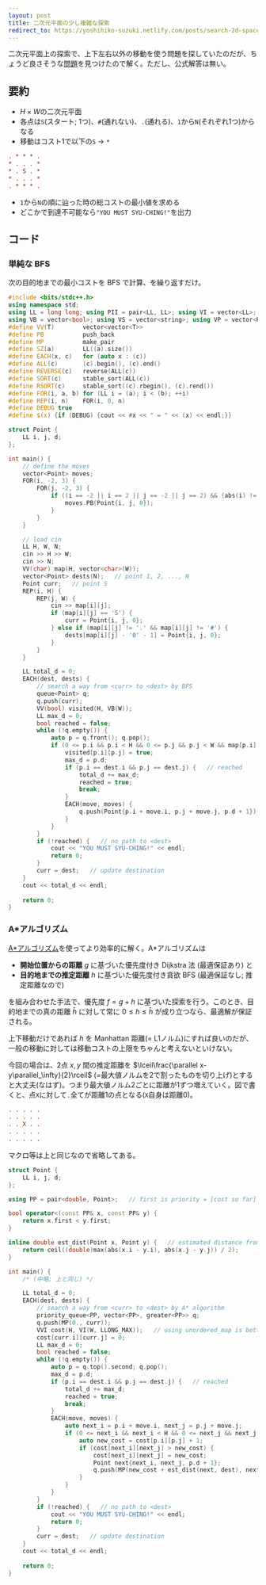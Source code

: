 ```yaml
---
layout: post
title: 二次元平面の少し複雑な探索
redirect_to: https://yoshihiko-suzuki.netlify.com/posts/search-2d-space
---
```


二次元平面上の探索で、上下左右以外の移動を使う問題を探していたのだが、ちょうど良さそうな[問題](https://hoj.hamako-ths.ed.jp/onlinejudge/contest/93/problems/1)を見つけたので解く。ただし、公式解答は無い。



## 要約

* $H\times W$の二次元平面
* 各点は`S`(スタート; 1つ)、`#`(通れない)、`.`(通れる)、`1`から`N`(それぞれ1つ)からなる
* 移動はコスト1で以下の`S` -> `*`

```ini
. * * * .
* . . . *
* . S . *
* . . . *
. * * * .
```

* `1`から`N`の順に辿った時の総コストの最小値を求める
* どこかで到達不可能なら`"YOU MUST SYU-CHING!"`を出力



## コード

### 単純な BFS

次の目的地までの最小コストを BFS で計算、を繰り返すだけ。

```c++
#include <bits/stdc++.h>
using namespace std;
using LL = long long; using PII = pair<LL, LL>; using VI = vector<LL>; using VVI = vector<VI>;
using VB = vector<bool>; using VS = vector<string>; using VP = vector<PII>;
#define VV(T)        vector<vector<T>>
#define PB           push_back
#define MP           make_pair
#define SZ(a)        LL((a).size())
#define EACH(x, c)   for (auto x : (c))
#define ALL(c)       (c).begin(), (c).end()
#define REVERSE(c)   reverse(ALL(c))
#define SORT(c)      stable_sort(ALL(c))
#define RSORT(c)     stable_sort((c).rbegin(), (c).rend())
#define FOR(i, a, b) for (LL i = (a); i < (b); ++i)
#define REP(i, n)    FOR(i, 0, n)
#define DEBUG true
#define $(x) {if (DEBUG) {cout << #x << " = " << (x) << endl;}}

struct Point {
    LL i, j, d;
};

int main() {
    // define the moves
    vector<Point> moves;
    FOR(i, -2, 3) {
        FOR(j, -2, 3) {
            if ((i == -2 || i == 2 || j == -2 || j == 2) && (abs(i) != abs(j))) {
                moves.PB(Point{i, j, 0});
            }
        }
    }

    // load cin
    LL H, W, N;
    cin >> H >> W;
    cin >> N;
    VV(char) map(H, vector<char>(W));
    vector<Point> dests(N);   // point 1, 2, ..., N
    Point curr;   // point S
    REP(i, H) {
        REP(j, W) {
            cin >> map[i][j];
            if (map[i][j] == 'S') {
                curr = Point{i, j, 0};
            } else if (map[i][j] != '.' && map[i][j] != '#') {
                dests[map[i][j] - '0' - 1] = Point{i, j, 0};
            }
        }
    }

    LL total_d = 0;
    EACH(dest, dests) {
        // search a way from <curr> to <dest> by BFS
        queue<Point> q;
        q.push(curr);
        VV(bool) visited(H, VB(W));
        LL max_d = 0;
        bool reached = false;
        while (!q.empty()) {
            auto p = q.front(); q.pop();
            if (0 <= p.i && p.i < H && 0 <= p.j && p.j < W && map[p.i][p.j] != '#' && !visited[p.i][p.j]) {
                visited[p.i][p.j] = true;
                max_d = p.d;
                if (p.i == dest.i && p.j == dest.j) {   // reached
                    total_d += max_d;
                    reached = true;
                    break;
                }
                EACH(move, moves) {
                    q.push(Point{p.i + move.i, p.j + move.j, p.d + 1});
                }
            }
        }
        if (!reached) {   // no path to <dest>
            cout << "YOU MUST SYU-CHING!" << endl;
            return 0;
        }
        curr = dest;   // update destination
    }
    cout << total_d << endl;
    
    return 0;
}
```



### A*アルゴリズム

[A\*アルゴリズム](https://www.redblobgames.com/pathfinding/a-star/introduction.html)を使ってより効率的に解く。A\*アルゴリズムは

* **開始位置からの距離** $g$ に基づいた優先度付き Dijkstra 法 (最適保証あり) と
* **目的地までの推定距離** $h$ に基づいた優先度付き貪欲 BFS (最適保証なし; 推定距離なので) 

を組み合わせた手法で、優先度 $f=g+h$ に基づいた探索を行う。このとき、目的地までの真の距離 $\hat{h}$ に対して常に $0\leq h\leq\hat{h}$ が成り立つなら、最適解が保証される。



上下移動だけであれば $h$ を Manhattan 距離(= L1ノルム)にすれば良いのだが、一般の移動に対しては移動コストの上限をちゃんと考えないといけない。



今回の場合は、2点 $x,y$ 間の推定距離を $\lceil\frac{\parallel x-y\parallel_\infty}{2}\rceil$ (=最大値ノルムを2で割ったものを切り上げ)とすると大丈夫(なはず)。つまり最大値ノルム2ごとに距離が1ずつ増えていく。図で書くと、点`X`に対して`.`全てが距離1の点となる(`X`自身は距離0)。

```ini
. . . . .
. . . . .
. . X . .
. . . . .
. . . . .
```



マクロ等は上と同じなので省略してある。

```c++
struct Point {
    LL i, j, d;
};

using PP = pair<double, Point>;   // first is priority = [cost so far] + [est_dist to the destination]

bool operator<(const PP& x, const PP& y) {
    return x.first < y.first;
}

inline double est_dist(Point x, Point y) {   // estimated distance from point x to y
    return ceil((double)max(abs(x.i - y.i), abs(x.j - y.j)) / 2);
}

int main() {
    /* (中略; 上と同じ) */

    LL total_d = 0;
    EACH(dest, dests) {
        // search a way from <curr> to <dest> by A* algorithm
        priority_queue<PP, vector<PP>, greater<PP>> q;
        q.push(MP(0., curr));
        VVI cost(H, VI(W, LLONG_MAX));   // using unordered_map is better if search space is sparse
        cost[curr.i][curr.j] = 0;
        LL max_d = 0;
        bool reached = false;
        while (!q.empty()) {
            auto p = q.top().second; q.pop();
            max_d = p.d;
            if (p.i == dest.i && p.j == dest.j) {   // reached
                total_d += max_d;
                reached = true;
                break;
            }
            EACH(move, moves) {
                auto next_i = p.i + move.i, next_j = p.j + move.j;
                if (0 <= next_i && next_i < H && 0 <= next_j && next_j < W && map[next_i][next_j] != '#') {
                    auto new_cost = cost[p.i][p.j] + 1;
                    if (cost[next_i][next_j] > new_cost) {
                        cost[next_i][next_j] = new_cost;
                        Point next{next_i, next_j, p.d + 1};
                        q.push(MP(new_cost + est_dist(next, dest), next));
                    }
                }
            }
        }
        if (!reached) {   // no path to <dest>
            cout << "YOU MUST SYU-CHING!" << endl;
            return 0;
        }
        curr = dest;   // update destination
    }
    cout << total_d << endl;
    
    return 0;
}
```

